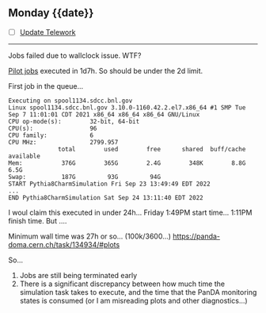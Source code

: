 ## Monday {{date}}

- [ ] [Update Telework](https://docs.google.com/spreadsheets/d/16AZZBiKL1s6eGgH2KFiJPnD8-TjRsC0HYy4Qdmbr358/edit#gid=0)

---------------------

Jobs failed due to wallclock issue.  WTF?

[Pilot jobs](https://panda-doma.cern.ch/jobs/?jeditaskid=134934&mode=drop&display_limit=100) executed in 1d7h.  So should be under the 2d limit.

First job in the queue...
```
Executing on spool1134.sdcc.bnl.gov
Linux spool1134.sdcc.bnl.gov 3.10.0-1160.42.2.el7.x86_64 #1 SMP Tue Sep 7 11:01:01 CDT 2021 x86_64 x86_64 x86_64 GNU/Linux
CPU op-mode(s):        32-bit, 64-bit
CPU(s):                96
CPU family:            6
CPU MHz:               2799.957
              total        used        free      shared  buff/cache   available
Mem:           376G        365G        2.4G        348K        8.8G        6.5G
Swap:          187G         93G         94G
START Pythia8CharmSimulation Fri Sep 23 13:49:49 EDT 2022
...
END Pythia8CharmSimulation Sat Sep 24 13:11:40 EDT 2022
```
I woul claim this executed in under 24h... Friday 1:49PM start time... 1:11PM finish time.  But ....

Minimum wall time was 27h or so... (100k/3600...)
https://panda-doma.cern.ch/task/134934/#plots

So... 
1) Jobs are still being terminated early
2) There is a significant discrepancy between how much time the simulation task takes to execute, and the time that the PanDA monitoring states is consumed (or I am misreading plots and other diagnostics...)


